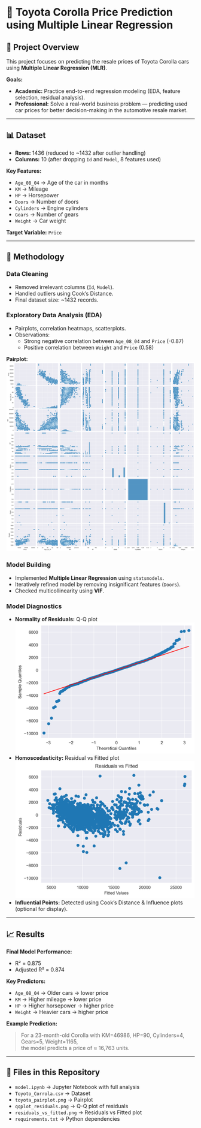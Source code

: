 # 🚗 Toyota Corolla Price Prediction using Multiple Linear Regression

## 📌 Project Overview
This project focuses on predicting the resale prices of Toyota Corolla cars using **Multiple Linear Regression (MLR)**.

**Goals:**
- **Academic:** Practice end-to-end regression modeling (EDA, feature selection, residual analysis).  
- **Professional:** Solve a real-world business problem — predicting used car prices for better decision-making in the automotive resale market.

---

## 📊 Dataset
- **Rows:** 1436 (reduced to ~1432 after outlier handling)  
- **Columns:** 10 (after dropping `Id` and `Model`, 8 features used)  

**Key Features:**
- `Age_08_04` → Age of the car in months  
- `KM` → Mileage  
- `HP` → Horsepower  
- `Doors` → Number of doors  
- `Cylinders` → Engine cylinders  
- `Gears` → Number of gears  
- `Weight` → Car weight  

**Target Variable:** `Price`

---

## 🔧 Methodology

### Data Cleaning
- Removed irrelevant columns (`Id`, `Model`).  
- Handled outliers using Cook’s Distance.  
- Final dataset size: ~1432 records.

### Exploratory Data Analysis (EDA)
- Pairplots, correlation heatmaps, scatterplots.  
- Observations:  
  - Strong negative correlation between `Age_08_04` and `Price` (-0.87)  
  - Positive correlation between `Weight` and `Price` (0.58)  

**Pairplot:**  
![Pairplot](toyota_pairplot.png)

### Model Building
- Implemented **Multiple Linear Regression** using `statsmodels`.  
- Iteratively refined model by removing insignificant features (`Doors`).  
- Checked multicollinearity using **VIF**.

### Model Diagnostics
- **Normality of Residuals:** Q-Q plot  
![Q-Q Plot](qqplot_residuals.png)  
- **Homoscedasticity:** Residual vs Fitted plot  
![Residuals vs Fitted](residuals_vs_fitted.png)  
- **Influential Points:** Detected using Cook’s Distance & Influence plots (optional for display).

---

## 📈 Results

**Final Model Performance:**
- R² = 0.875  
- Adjusted R² = 0.874  

**Key Predictors:**
- `Age_08_04` → Older cars → lower price  
- `KM` → Higher mileage → lower price  
- `HP` → Higher horsepower → higher price  
- `Weight` → Heavier cars → higher price  

**Example Prediction:**  
> For a 23-month-old Corolla with KM=46986, HP=90, Cylinders=4, Gears=5, Weight=1165,  
> the model predicts a price of ≈ 16,763 units.

---

## 📂 Files in this Repository
- `model.ipynb` → Jupyter Notebook with full analysis  
- `Toyoto_Corrola.csv` → Dataset  
- `toyota_pairplot.png` → Pairplot  
- `qqplot_residuals.png` → Q-Q plot of residuals  
- `residuals_vs_fitted.png` → Residuals vs Fitted plot  
- `requirements.txt` → Python dependencies

